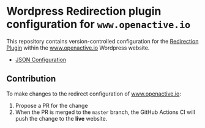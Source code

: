 # Wordpress Redirection plugin configuration for `www.openactive.io`
This repository contains version-controlled configuration for the [Redirection Plugin](https://redirection.me/) within the www.openactive.io Wordpress website.

- [JSON Configuration](/redirection.json)

## Contribution

To make changes to the redirect configuration of www.openactive.io:

1. Propose a PR for the change
2. When the PR is merged to the `master` branch, the GitHub Actions CI will push the change to the **live** website.
